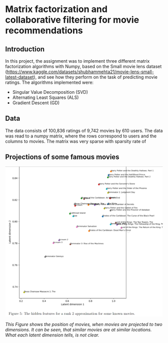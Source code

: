 # Matrix factorization and collaborative filtering for movie recommendations

## Introduction
In this project, the assignment was to implement three different matrix factorization algorithms with Numpy, based on the Small movie lens dataset (https://www.kaggle.com/datasets/shubhammehta21/movie-lens-small-latest-dataset), and see how they perform on the task of predicting movie ratings. The algorithms implemented were:
- Singular Value Decomposition (SVD)
- Alternating Least Squares (ALS)
- Gradient Descent (GD)

## Data
The data consists of 100,836 ratings of 9,742 movies by 610 users. The data was read to a numpy matrix, where the rows correspond to users and the columns to movies. The matrix was very sparse with sparsity rate of 

## Projections of some famous movies

![movie projections](movie-projs.png)

*This Figure shows the position of movies, when movies are projected to two dimensions. It can be seen, that similar movies are at similar locations. What each latent dimension tells, is not clear.*


